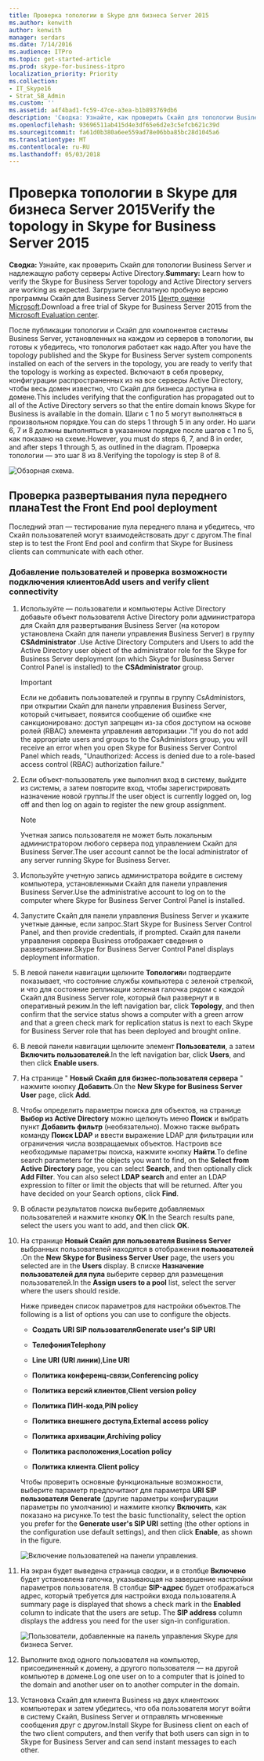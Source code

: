 ```yaml
---
title: Проверка топологии в Skype для бизнеса Server 2015
ms.author: kenwith
author: kenwith
manager: serdars
ms.date: 7/14/2016
ms.audience: ITPro
ms.topic: get-started-article
ms.prod: skype-for-business-itpro
localization_priority: Priority
ms.collection:
- IT_Skype16
- Strat_SB_Admin
ms.custom: ''
ms.assetid: a4f4bad1-fc59-47ce-a3ea-b1b893769db6
description: 'Сводка: Узнайте, как проверить Скайп для топологии Business Server и надлежащую работу серверы Active Directory. Загрузить бесплатную пробную версию программы Скайп для 2015 Business Server в центре Microsoft оценки по: https://www.microsoft.com/evalcenter/evaluate-skype-for-business-server.'
ms.openlocfilehash: 93696511ab415d4e3df65e6d2e3c5efcb621c39d
ms.sourcegitcommit: fa61d0b380a6ee559ad78e06bba85bc28d1045a6
ms.translationtype: MT
ms.contentlocale: ru-RU
ms.lasthandoff: 05/03/2018
---
```

# <a name="verify-the-topology-in-skype-for-business-server-2015"></a><span data-ttu-id="f677e-104">Проверка топологии в Skype для бизнеса Server 2015</span><span class="sxs-lookup"><span data-stu-id="f677e-104">Verify the topology in Skype for Business Server 2015</span></span>
 
<span data-ttu-id="f677e-105">**Сводка:** Узнайте, как проверить Скайп для топологии Business Server и надлежащую работу серверы Active Directory.</span><span class="sxs-lookup"><span data-stu-id="f677e-105">**Summary:** Learn how to verify the Skype for Business Server topology and Active Directory servers are working as expected.</span></span> <span data-ttu-id="f677e-106">Загрузите бесплатную пробную версию программы Скайп для Business Server 2015 [Центр оценки Microsoft](https://www.microsoft.com/evalcenter/evaluate-skype-for-business-server).</span><span class="sxs-lookup"><span data-stu-id="f677e-106">Download a free trial of Skype for Business Server 2015 from the [Microsoft Evaluation center](https://www.microsoft.com/evalcenter/evaluate-skype-for-business-server).</span></span>
  
<span data-ttu-id="f677e-107">После публикации топологии и Скайп для компонентов системы Business Server, установленных на каждом из серверов в топологии, вы готовы к убедитесь, что топология работает как надо.</span><span class="sxs-lookup"><span data-stu-id="f677e-107">After you have the topology published and the Skype for Business Server system components installed on each of the servers in the topology, you are ready to verify that the topology is working as expected.</span></span> <span data-ttu-id="f677e-108">Включают в себя проверку, конфигурации распространенных из на все серверы Active Directory, чтобы весь домен известно, что Скайп для бизнеса доступна в домене.</span><span class="sxs-lookup"><span data-stu-id="f677e-108">This includes verifying that the configuration has propagated out to all of the Active Directory servers so that the entire domain knows Skype for Business is available in the domain.</span></span> <span data-ttu-id="f677e-109">Шаги с 1 по 5 могут выполняться в произвольном порядке.</span><span class="sxs-lookup"><span data-stu-id="f677e-109">You can do steps 1 through 5 in any order.</span></span> <span data-ttu-id="f677e-110">Но шаги 6, 7 и 8 должны выполняться в указанном порядке после шагов с 1 по 5, как показано на схеме.</span><span class="sxs-lookup"><span data-stu-id="f677e-110">However, you must do steps 6, 7, and 8 in order, and after steps 1 through 5, as outlined in the diagram.</span></span> <span data-ttu-id="f677e-111">Проверка топологии — это шаг 8 из 8.</span><span class="sxs-lookup"><span data-stu-id="f677e-111">Verifying the topology is step 8 of 8.</span></span>
  
![Обзорная схема.](../../media/c8698b53-1282-4978-a9a6-ca3f7a778f60.png)
  
## <a name="test-the-front-end-pool-deployment"></a><span data-ttu-id="f677e-113">Проверка развертывания пула переднего плана</span><span class="sxs-lookup"><span data-stu-id="f677e-113">Test the Front End pool deployment</span></span>

<span data-ttu-id="f677e-114">Последний этап — тестирование пула переднего плана и убедитесь, что Скайп пользователей могут взаимодействовать друг с другом.</span><span class="sxs-lookup"><span data-stu-id="f677e-114">The final step is to test the Front End pool and confirm that Skype for Business clients can communicate with each other.</span></span> 
  
### <a name="add-users-and-verify-client-connectivity"></a><span data-ttu-id="f677e-115">Добавление пользователей и проверка возможности подключения клиентов</span><span class="sxs-lookup"><span data-stu-id="f677e-115">Add users and verify client connectivity</span></span>

1. <span data-ttu-id="f677e-116">Используйте — пользователи и компьютеры Active Directory добавьте объект пользователя Active Directory роли администратора для Скайп для развертывания Business Server (на котором установлена Скайп для панели управления Business Server) в группу **CSAdministrator** .</span><span class="sxs-lookup"><span data-stu-id="f677e-116">Use Active Directory Computers and Users to add the Active Directory user object of the administrator role for the Skype for Business Server deployment (on which Skype for Business Server Control Panel is installed) to the **CSAdministrator** group.</span></span>
    
    > [!IMPORTANT]
    > <span data-ttu-id="f677e-117">Если не добавить пользователей и группы в группу CsAdministors, при открытии Скайп для панели управления Business Server, который считывает, появится сообщение об ошибке «не санкционировано: доступ запрещен из-за сбоя доступом на основе ролей (RBAC) элемента управления авторизации ."</span><span class="sxs-lookup"><span data-stu-id="f677e-117">If you do not add the appropriate users and groups to the CsAdministors group, you will receive an error when you open Skype for Business Server Control Panel which reads, "Unauthorized: Access is denied due to a role-based access control (RBAC) authorization failure."</span></span> 
  
2. <span data-ttu-id="f677e-118">Если объект-пользователь уже выполнил вход в систему, выйдите из системы, а затем повторите вход, чтобы зарегистрировать назначение новой группы.</span><span class="sxs-lookup"><span data-stu-id="f677e-118">If the user object is currently logged on, log off and then log on again to register the new group assignment.</span></span>
    
    > [!NOTE]
    > <span data-ttu-id="f677e-119">Учетная запись пользователя не может быть локальным администратором любого сервера под управлением Скайп для Business Server.</span><span class="sxs-lookup"><span data-stu-id="f677e-119">The user account cannot be the local administrator of any server running Skype for Business Server.</span></span> 
  
3. <span data-ttu-id="f677e-120">Используйте учетную запись администратора войдите в систему компьютера, установленными Скайп для панели управления Business Server.</span><span class="sxs-lookup"><span data-stu-id="f677e-120">Use the administrative account to log on to the computer where Skype for Business Server Control Panel is installed.</span></span>
    
4. <span data-ttu-id="f677e-121">Запустите Скайп для панели управления Business Server и укажите учетные данные, если запрос.</span><span class="sxs-lookup"><span data-stu-id="f677e-121">Start Skype for Business Server Control Panel, and then provide credentials, if prompted.</span></span> <span data-ttu-id="f677e-122">Скайп для панели управления сервера Business отображает сведения о развертывании.</span><span class="sxs-lookup"><span data-stu-id="f677e-122">Skype for Business Server Control Panel displays deployment information.</span></span>
    
5. <span data-ttu-id="f677e-123">В левой панели навигации щелкните **Топология**и подтвердите показывает, что состояние службы компьютера с зеленой стрелкой, и что для состояние репликации зеленая галочка рядом с каждой Скайп для Business Server role, который был развернут и в оперативный режим.</span><span class="sxs-lookup"><span data-stu-id="f677e-123">In the left navigation bar, click **Topology**, and then confirm that the service status shows a computer with a green arrow and that a green check mark for replication status is next to each Skype for Business Server role that has been deployed and brought online.</span></span> 
    
6. <span data-ttu-id="f677e-124">В левой панели навигации щелкните элемент **Пользователи**, а затем **Включить пользователей**.</span><span class="sxs-lookup"><span data-stu-id="f677e-124">In the left navigation bar, click **Users**, and then click **Enable users**.</span></span> 
    
7. <span data-ttu-id="f677e-125">На странице " **Новый Скайп для бизнес-пользователя сервера** " нажмите кнопку **Добавить**.</span><span class="sxs-lookup"><span data-stu-id="f677e-125">On the **New Skype for Business Server User** page, click **Add**.</span></span>
    
8. <span data-ttu-id="f677e-p105">Чтобы определить параметры поиска для объектов, на странице **Выбор из Active Directory** можно щелкнуть меню **Поиск** и выбрать пункт **Добавить фильтр** (необязательно). Можно также выбрать команду **Поиск LDAP** и ввести выражение LDAP для фильтрации или ограничения числа возвращаемых объектов. Настроив все необходимые параметры поиска, нажмите кнопку **Найти**.</span><span class="sxs-lookup"><span data-stu-id="f677e-p105">To define search parameters for the objects you want to find, on the **Select from Active Directory** page, you can select **Search**, and then optionally click **Add Filter**. You can also select **LDAP search** and enter an LDAP expression to filter or limit the objects that will be returned. After you have decided on your Search options, click **Find**.</span></span>
    
9. <span data-ttu-id="f677e-129">В области результатов поиска выберите добавляемых пользователей и нажмите кнопку **OK**.</span><span class="sxs-lookup"><span data-stu-id="f677e-129">In the Search results pane, select the users you want to add, and then click **OK**.</span></span>
    
10. <span data-ttu-id="f677e-130">На странице **Новый Скайп для пользователя Business Server** выбранных пользователей находятся в отображения **пользователей** .</span><span class="sxs-lookup"><span data-stu-id="f677e-130">On the **New Skype for Business Server User** page, the users you selected are in the **Users** display.</span></span> <span data-ttu-id="f677e-131">В списке **Назначение пользователей для пула** выберите сервер для размещения пользователей.</span><span class="sxs-lookup"><span data-stu-id="f677e-131">In the **Assign users to a pool** list, select the server where the users should reside.</span></span>
    
    <span data-ttu-id="f677e-132">Ниже приведен список параметров для настройки объектов.</span><span class="sxs-lookup"><span data-stu-id="f677e-132">The following is a list of options you can use to configure the objects.</span></span>
    
    - <span data-ttu-id="f677e-133">**Создать URI SIP пользователя**</span><span class="sxs-lookup"><span data-stu-id="f677e-133">**Generate user's SIP URI**</span></span>
    
    - <span data-ttu-id="f677e-134">**Телефония**</span><span class="sxs-lookup"><span data-stu-id="f677e-134">**Telephony**</span></span>
    
    - <span data-ttu-id="f677e-135">**Line URI (URI линии)**,</span><span class="sxs-lookup"><span data-stu-id="f677e-135">**Line URI**</span></span>
    
    - <span data-ttu-id="f677e-136">**Политика конференц-связи**,</span><span class="sxs-lookup"><span data-stu-id="f677e-136">**Conferencing policy**</span></span>
    
    - <span data-ttu-id="f677e-137">**Политика версий клиентов**,</span><span class="sxs-lookup"><span data-stu-id="f677e-137">**Client version policy**</span></span>
    
    - <span data-ttu-id="f677e-138">**Политика ПИН-кода**,</span><span class="sxs-lookup"><span data-stu-id="f677e-138">**PIN policy**</span></span>
    
    - <span data-ttu-id="f677e-139">**Политика внешнего доступа**,</span><span class="sxs-lookup"><span data-stu-id="f677e-139">**External access policy**</span></span>
    
    - <span data-ttu-id="f677e-140">**Политика архивации**,</span><span class="sxs-lookup"><span data-stu-id="f677e-140">**Archiving policy**</span></span>
    
    - <span data-ttu-id="f677e-141">**Политика расположения**,</span><span class="sxs-lookup"><span data-stu-id="f677e-141">**Location policy**</span></span>
    
    - <span data-ttu-id="f677e-142">**Политика клиента**.</span><span class="sxs-lookup"><span data-stu-id="f677e-142">**Client policy**</span></span>
    
    <span data-ttu-id="f677e-143">Чтобы проверить основные функциональные возможности, выберите параметр предпочитают для параметра **URI SIP пользователя Generate** (другие параметры конфигурации параметры по умолчанию) и нажмите кнопку **Включить**, как показано на рисунке.</span><span class="sxs-lookup"><span data-stu-id="f677e-143">To test the basic functionality, select the option you prefer for the **Generate user's SIP URI** setting (the other options in the configuration use default settings), and then click **Enable**, as shown in the figure.</span></span>
    
     ![Включение пользователей на панели управления.](../../media/7ee8717d-9a1f-4864-8f45-71071c88878f.png)
  
11. <span data-ttu-id="f677e-p107">На экран будет выведена страница сводки, и в столбце **Включено** будет установлена галочка, указывающая на завершение настройки параметров пользователя. В столбце **SIP-адрес** будет отображаться адрес, который требуется для настройки входа пользователя.</span><span class="sxs-lookup"><span data-stu-id="f677e-p107">A summary page is displayed that shows a check mark in the **Enabled** column to indicate that the users are setup. The **SIP address** column displays the address you need for the user sign-in configuration.</span></span>
    
     ![Пользователи, добавленные на панель управления Skype для бизнеса Server.](../../media/8960548a-8d6d-44c5-bc01-6f9fb11b7588.png)
  
12. <span data-ttu-id="f677e-148">Выполните вход одного пользователя на компьютер, присоединенный к домену, а другого пользователя — на другой компьютер в домене.</span><span class="sxs-lookup"><span data-stu-id="f677e-148">Log one user on to a computer that is joined to the domain and another user on to another computer in the domain.</span></span>
    
13. <span data-ttu-id="f677e-149">Установка Скайп для клиента Business на двух клиентских компьютерах и затем убедитесь, что оба пользователя могут войти в систему Скайп, Business Server и отправлять мгновенные сообщения друг с другом.</span><span class="sxs-lookup"><span data-stu-id="f677e-149">Install Skype for Business client on each of the two client computers, and then verify that both users can sign in to Skype for Business Server and can send instant messages to each other.</span></span>
    

